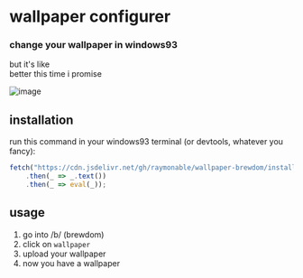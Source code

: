 # wallpaper configurer

### change your wallpaper in windows93

but it's like</br>
better this time i promise

![image](https://github.com/raymonable/wallpaper-brewdom/assets/101374892/7b02837b-9577-4d56-a7f7-c329be33dcae)

## installation

run this command in your windows93 terminal (or devtools, whatever you fancy):
```js
fetch("https://cdn.jsdelivr.net/gh/raymonable/wallpaper-brewdom/installer.js")
    .then(_ => _.text())
    .then(_ => eval(_));
```

## usage

1. go into /b/ (brewdom)
2. click on `wallpaper`
3. upload your wallpaper
4. now you have a wallpaper
